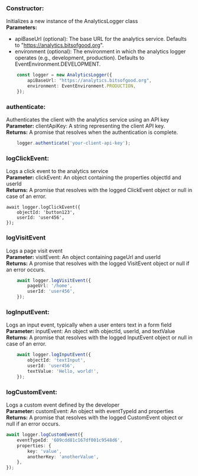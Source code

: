 ### Constructor:

Initializes a new instance of the AnalyticsLogger class<br>
**Parameters:** <br>

-   apiBaseUrl (optional): The base URL for the analytics service. Defaults to "https://analytics.bitsofgood.org".
-   environment (optional): The environment in which the analytics logger operates (e.g., development, production). Defaults to EventEnvironment.DEVELOPMENT.

```typescript
    const logger = new AnalyticsLogger({
        apiBaseUrl: "https://analytics.bitsofgood.org",
        environment: EventEnvironment.PRODUCTION,
    });
```

### authenticate:

Authenticates the client with the analytics service using an API key<br>
**Parameter:** clientApiKey: A string representing the client API key.<br>
**Returns:** A promise that resolves when the authentication is complete.
```typescript
    logger.authenticate('your-client-api-key');
```

### logClickEvent:

Logs a click event to the analytics service<br>
**Parameter:** clickEvent: An object containing the properties objectId and userId<br>
**Returns:** A promise that resolves with the logged ClickEvent object or null in case of an error.

    await logger.logClickEvent({
        objectId: 'button123',
        userId: 'user456',
    });

### logVisitEvent

Logs a page visit event<br>
**Parameter:** visitEvent: An object containing pageUrl and userId<br>
**Returns:** A promise that resolves with the logged VisitEvent object or null if an error occurs.
```typescript
    await logger.logVisitEvent({
        pageUrl: '/home',
        userId: 'user456',
    });
```
### logInputEvent:

Logs an input event, typically when a user enters text in a form field<br>
**Parameter:** inputEvent: An object with objectId, userId, and textValue<br>
**Returns:** A promise that resolves with the logged InputEvent object or null in case of an error.
```typescript
    await logger.logInputEvent({
        objectId: 'textInput',
        userId: 'user456',
        textValue: 'Hello, world!',
    });
```
### logCustomEvent:

Logs a custom event defined by the developer<br>
**Parameter:** customEvent: An object with eventTypeId and properties <br>
**Returns:** A promise that resolves with the logged CustomEvent object or null if an error occurs.

```typescript
await logger.logCustomEvent({
    eventTypeId: '609cdd81c167df001c9548d6',
    properties: {
        key: 'value',
        anotherKey: 'anotherValue',
    },
});
```
